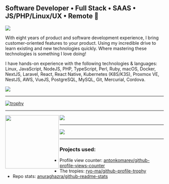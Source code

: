 ## Software Developer • Full Stack • SAAS • JS/PHP/Linux/UX • Remote 👋

<img src="https://cr-ss-service.azurewebsites.net/api/ScreenShot?widget=summary&username=ianwijma" />

With eight years of product and software development experience, I bring customer-oriented features to your product. Using my incredible drive to learn existing and new technologies quickly. Where mastering these technologies is something I love doing!

I have hands-on experience with the following technologies & languages: Linux, JavaScript, NodeJS, PHP, TypeScript, Perl, Ruby, macOS, Docker, NextJS, Laravel, React, React Native, Kubernetes (K8S/K3S), Proxmox VE, NestJS, AWS, VueJS, PostgreSQL, MySQL, Git, Mercurial, Cordova.

![](https://komarev.com/ghpvc/?username=ianwijma&color=blueviolet)

---


[![trophy](https://github-profile-trophy.vercel.app/?username=ianwijma&theme=darkhub&no-frame=true)](https://github.com/ianwijma)

---

<div>
  <a href="https://github.com/ianwijma">
    <img height="170" align="left" src="https://github-readme-stats.vercel.app/api?username=ianwijma&include_all_commits=true&show_icons=true&theme=dark&hide_border=true" />
  <a/>
  <a href="https://github.com/ianwijma">
    <img src="https://github-readme-stats.vercel.app/api/top-langs/?username=ianwijma&layout=compact&show_icons=true&theme=dark&hide_border=true" />
  <a/>
</div>

---
   
<img src="https://cr-skills-chart-widget.azurewebsites.net/api/api?username=ianwijma&branding=false&height=250&bg=ffffff" />
    
---
    
### Projects used:
    
- Profile view counter: [antonkomarev/github-profile-views-counter](https://github.com/antonkomarev/github-profile-views-counter)
- The tropies: [ryo-ma/github-profile-trophy](https://github.com/ryo-ma/github-profile-trophy)
- Repo stats: [anuraghazra/github-readme-stats](https://github.com/anuraghazra/github-readme-stats)
    
    
